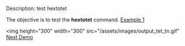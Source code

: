 Description: test hextotet

The objective is to test the **hextotet** command.
[Example 1](description_hextet.md)


<img height="300" width="300" src="/assets/images/output_tet_tn.gif"
[Next Demo](main_pset1.md)
